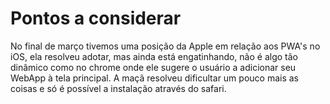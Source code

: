 # Pontos a considerar

No final de março tivemos uma posição da Apple em relação aos PWA's no iOS, ela resolveu adotar, mas ainda está engatinhando, não é algo tão dinâmico como no chrome onde ele sugere o usuário a adicionar seu WebApp à tela principal. A maçã resolveu dificultar um pouco mais as coisas e só é possível a instalação através do safari.